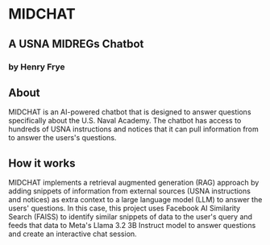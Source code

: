 # MIDCHAT

## A USNA MIDREGs Chatbot

### by Henry Frye

## About

MIDCHAT is an AI-powered chatbot that is designed to answer questions specifically about the U.S. Naval Academy. The chatbot has access to hundreds of USNA instructions and notices that it can pull information from to answer the users's questions.

## How it works

MIDCHAT implements a retrieval augmented generation (RAG) approach by adding snippets of information from external sources (USNA instructions and notices) as extra context to a large language model (LLM) to answer the users' questions. In this case, this project uses Facebook AI Similarity Search (FAISS) to identify similar snippets of data to the user's query and feeds that data to Meta's Llama 3.2 3B Instruct model to answer questions and create an interactive chat session.

